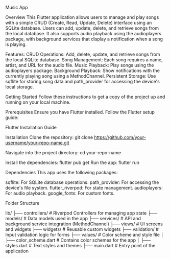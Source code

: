 Music App

Overview
This Flutter application allows users to manage and play songs with a simple CRUD (Create, Read, Update, Delete) interface using an SQLite database. Users can add, update, delete, and retrieve songs from the local database. It also supports audio playback using the audioplayers package, with background services that display a notification when a song is playing.

Features:
CRUD Operations: Add, delete, update, and retrieve songs from the local SQLite database.
Song Management: Each song requires a name, artist, and URL for the audio file.
Music Playback: Play songs using the audioplayers package.
Background Playback: Show notifications with the currently playing song using a MethodChannel.
Persistent Storage: Use sqflite for storing song data and path_provider for accessing the device's local storage.


Getting Started
Follow these instructions to get a copy of the project up and running on your local machine.

Prerequisites
Ensure you have Flutter installed. Follow the Flutter setup guide:



Flutter Installation Guide

Installation
Clone the repository:
git clone https://github.com/your-username/your-repo-name.git


Navigate into the project directory:
cd your-repo-name


Install the dependencies:
flutter pub get
Run the app:
flutter run


Dependencies
This app uses the following packages:

sqflite: For SQLite database operations.
path_provider: For accessing the device's file system.
flutter_riverpod: For state management.
audioplayers: For audio playback.
google_fonts: For custom fonts.

Folder Structure

lib/
├── controllers/        # Riverpod Controllers for managing app state
├── models/             # Data models used in the app
├── services/           # API and background service integration (MethodChannel)
├── views/              # UI screens and widgets
├── widgets/            # Reusable custom widgets
├── validation/         # Input validation logic for forms
├── values/             # Color scheme and style file
│   ├── color_scheme.dart    # Contains color schemes for the app
│   ├── styles.dart          # Text styles and themes
├── main.dart           # Entry point of the application